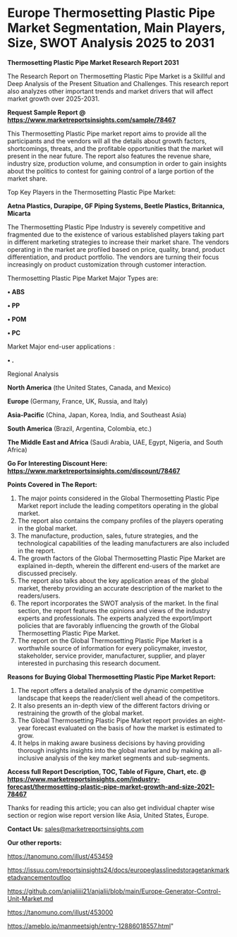  # Europe Thermosetting Plastic Pipe Market Segmentation, Main Players, Size, SWOT Analysis 2025 to 2031

<strong>Thermosetting Plastic Pipe Market Research Report 2031</strong>

The Research Report on Thermosetting Plastic Pipe Market is a Skillful and Deep Analysis of the Present Situation and Challenges. This research report also analyzes other important trends and market drivers that will affect market growth over 2025-2031.

<strong>Request Sample Report @ <a href=https://www.marketreportsinsights.com/sample/78467>https://www.marketreportsinsights.com/sample/78467</a></strong>

This Thermosetting Plastic Pipe market report aims to provide all the participants and the vendors will all the details about growth factors, shortcomings, threats, and the profitable opportunities that the market will present in the near future. The report also features the revenue share, industry size, production volume, and consumption in order to gain insights about the politics to contest for gaining control of a large portion of the market share.

Top Key Players in the Thermosetting Plastic Pipe Market:

<strong>Aetna Plastics, Durapipe, GF Piping Systems, Beetle Plastics, Britannica, Micarta</strong>

The Thermosetting Plastic Pipe Industry is severely competitive and fragmented due to the existence of various established players taking part in different marketing strategies to increase their market share. The vendors operating in the market are profiled based on price, quality, brand, product differentiation, and product portfolio. The vendors are turning their focus increasingly on product customization through customer interaction.

Thermosetting Plastic Pipe Market Major Types are:

<strong>• ABS

• PP

• POM

• PC</strong>

Market Major end-user applications :

<strong>• .</strong>

Regional Analysis

</u><strong><b>North America</b></strong> (the United States, Canada, and Mexico)

<strong><b>Europe </b></strong>(Germany, France, UK, Russia, and Italy)

<strong><b>Asia-Pacific</b></strong> (China, Japan, Korea, India, and Southeast Asia)

<strong><b>South America</b></strong> (Brazil, Argentina, Colombia, etc.)

<strong><b>The Middle East and Africa</b></strong> (Saudi Arabia, UAE, Egypt, Nigeria, and South Africa)

<strong>Go For Interesting Discount Here: <a href=https://www.marketreportsinsights.com/discount/78467>https://www.marketreportsinsights.com/discount/78467</a></strong>

<strong>Points Covered in The Report:</strong>
<ol>
  <li>The major points considered in the Global Thermosetting Plastic Pipe Market report include the leading competitors operating in the global market.</li>
  <li>The report also contains the company profiles of the players operating in the global market.</li>
  <li>The manufacture, production, sales, future strategies, and the technological capabilities of the leading manufacturers are also included in the report.</li>
  <li>The growth factors of the Global Thermosetting Plastic Pipe Market are explained in-depth, wherein the different end-users of the market are discussed precisely.</li>
  <li>The report also talks about the key application areas of the global market, thereby providing an accurate description of the market to the readers/users.</li>
  <li>The report incorporates the SWOT analysis of the market. In the final section, the report features the opinions and views of the industry experts and professionals. The experts analyzed the export/import policies that are favorably influencing the growth of the Global Thermosetting Plastic Pipe Market.</li>
  <li>The report on the Global Thermosetting Plastic Pipe Market is a worthwhile source of information for every policymaker, investor, stakeholder, service provider, manufacturer, supplier, and player interested in purchasing this research document.</li>
</ol>
<strong>Reasons for Buying Global Thermosetting Plastic Pipe Market Report:</strong>

<ol>
  <li>The report offers a detailed analysis of the dynamic competitive landscape that keeps the reader/client well ahead of the competitors.</li>
  <li>It also presents an in-depth view of the different factors driving or restraining the growth of the global market.</li>
  <li>The Global Thermosetting Plastic Pipe Market report provides an eight-year forecast evaluated on the basis of how the market is estimated to grow.</li>
  <li>It helps in making aware business decisions by having providing thorough insights insights into the global market and by making an all-inclusive analysis of the key market segments and sub-segments.</li>
</ol>
<strong>Access full Report Description, TOC, Table of Figure, Chart, etc. @ <a href=https://www.marketreportsinsights.com/industry-forecast/thermosetting-plastic-pipe-market-growth-and-size-2021-78467>https://www.marketreportsinsights.com/industry-forecast/thermosetting-plastic-pipe-market-growth-and-size-2021-78467</a></strong>


Thanks for reading this article; you can also get individual chapter wise section or region wise report version like Asia, United States, Europe.

<strong>Contact Us:</strong>
sales@marketreportsinsights.com

<strong>Our other reports:</strong>

<a href=https://tanomuno.com/illust/453459>https://tanomuno.com/illust/453459</a>

<a href=https://issuu.com/reportsinsights24/docs/europeglasslinedstoragetankmarketadvancementoutloo>https://issuu.com/reportsinsights24/docs/europeglasslinedstoragetankmarketadvancementoutloo</a>

<a href=https://github.com/anjaliiii21/anjalii/blob/main/Europe-Generator-Control-Unit-Market.md>https://github.com/anjaliiii21/anjalii/blob/main/Europe-Generator-Control-Unit-Market.md</a>

<a href=https://tanomuno.com/illust/453000>https://tanomuno.com/illust/453000</a>

<a href=https://ameblo.jp/manmeetsigh/entry-12886018557.html>https://ameblo.jp/manmeetsigh/entry-12886018557.html</a>"
